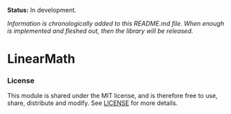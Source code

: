 
**Status:** In development.

*Information is chronologically added to this README.md file. When enough is implemented
and fleshed out, then the library will be released.*


# LinearMath



### License

This module is shared under the MIT license, and is therefore free to use, share, distribute and modify.
See [LICENSE][LinearMathLicense] for more details.


[LinearMath]: https://github.com/MrVallentin/LinearMath

[LinearMathIssueTracker]: https://github.com/MrVallentin/LinearMath/issues
[LinearMathLicense]: https://github.com/MrVallentin/LinearMath/blob/master/LICENSE

[LinearAlgebra]: https://en.wikipedia.org/wiki/Linear_algebra
[LinearMap]: https://en.wikipedia.org/wiki/Linear_map

[LinearInterpolation]: https://en.wikipedia.org/wiki/Linear_interpolation
